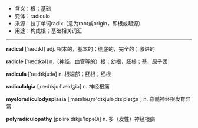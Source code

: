 - <span class="definition">含义：根；基础</span>
- <span class="definition">变体：radiculo</span>
- <span class="definition">来源：拉丁单词radix（意为root或origin，即根或起源）</span>
- <span class="definition">用途：构成根；基础相关词汇</span>

---

<span class="vocabulary">**radical**</span> [ˈrædɪkl] adj. 根本的，基本的；彻底的，完全的；激进的

<span class="vocabulary">**radicle**</span> [ˈrædɪkəl] n.（神经，血管等的）根；幼根，胚根；基，原子团

<span class="vocabulary">**radicula**</span> [ˈrædɪkju:lə] n. 根端部；胚根；细根

<span class="vocabulary">**radiculalgia**</span> [ˌrædɪkju:l'ældʒiә] n. 神经根痛

<span class="vocabulary">**myeloradiculodysplasia**</span> [ˌmaɪələʊˌrә'dɪkjulәˌdɪsˈpleɪʒə ] n. 脊髓神经根发育异常

<span class="vocabulary">**polyradiculopathy**</span> [pɒlirә'dɪkju'lɒpәθi] n. 多（发性）神经根病


